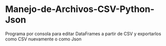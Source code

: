 # Manejo-de-Archivos-CSV-Python-Json
Programa por consola para editar DataFrames a partir de CSV y exportarlos como CSV nuevamente o como Json
